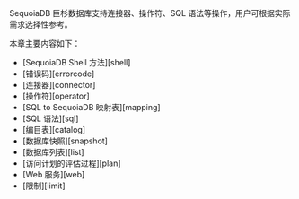 SequoiaDB 巨杉数据库支持连接器、操作符、SQL 语法等操作，用户可根据实际需求选择性参考。

本章主要内容如下：

- [SequoiaDB Shell 方法][shell]
- [错误码][errorcode]
- [连接器][connector]
- [操作符][operator]
- [SQL to SequoiaDB 映射表][mapping]
- [SQL 语法][sql]
- [编目表][catalog]
- [数据库快照][snapshot]
- [数据库列表][list]
- [访问计划的评估过程][plan]
- [Web 服务][web]
- [限制][limit]


[^_^]:
    本文使用的所有引用及链接
[shell]:manual/Manual/Sequoiadb_Command/Readme.md
[errorcode]:manual/Manual/Sequoiadb_error_code.md
[connector]:manual/Manual/Connector/Readme.md
[operator]:manual/Manual/Operator/Readme.md
[mapping]:manual/Manual/SQL_to_Sequoiadb_mapping.md
[sql]:manual/Manual/SQL_Grammar/Readme.md
[catalog]:manual/Manual/Catalog_Table/Readme.md
[snapshot]:manual/Manual/Snapshot/Readme.md
[list]:manual/Manual/List/Readme.md
[plan]:manual/Manual/Cost_Estimation/Readme.md
[web]:manual/Manual/Webserverapp/Readme.md
[limit]:manual/Manual/sequoiadb_limitation.md

